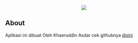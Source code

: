 <p align="center"><img src="https://laravel.com/assets/img/components/logo-laravel.svg"></p>

## About

Aplikasi ini dibuat Oleh Khaeruddin Asdar cek githubnya <a href="https://github.com/Khaeruddinasdar12/">disini</a>

